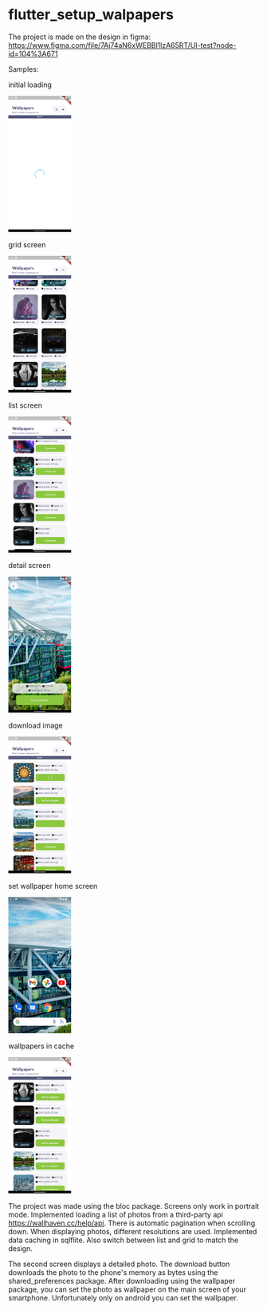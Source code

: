 # flutter_setup_walpapers

The project is made on the design in figma: https://www.figma.com/file/7Aj74aN6xWEBBl1lzA65RT/UI-test?node-id=104%3A671

Samples:

initial loading
<p align="left">
  <img src="images_for_readme/initial_loading.png" width="25%" height="25%">
</p>

grid screen
<p align="left">
  <img src="images_for_readme/grid_screen.png" width="25%" height="25%">
</p>

list screen
<p align="left">
  <img src="images_for_readme/list_screen.png" width="25%" height="25%">
</p>

detail screen
<p align="left">
  <img src="images_for_readme/detail_screen.png" width="25%" height="25%">
</p>

download image
<p align="left">
  <img src="images_for_readme/download_image.png" width="25%" height="25%">
</p>

set wallpaper home screen
<p align="left">
  <img src="images_for_readme/set_wallpaper_home_screen.png" width="25%" height="25%">
</p>

wallpapers in cache
<p align="left">
  <img src="images_for_readme/wallpapers_in_cache.png" width="25%" height="25%">
</p>

The project was made using the bloc package. Screens only work in portrait mode. Implemented loading a list of photos from a third-party api https://wallhaven.cc/help/api. There is automatic pagination when scrolling down. When displaying photos, different resolutions are used. Implemented data caching in sqlflite. Also switch between list and grid to match the design.

The second screen displays a detailed photo. The download button downloads the photo to the phone's memory as bytes using the shared_preferences package. After downloading using the wallpaper package, you can set the photo as wallpaper on the main screen of your smartphone. Unfortunately only on android you can set the wallpaper.